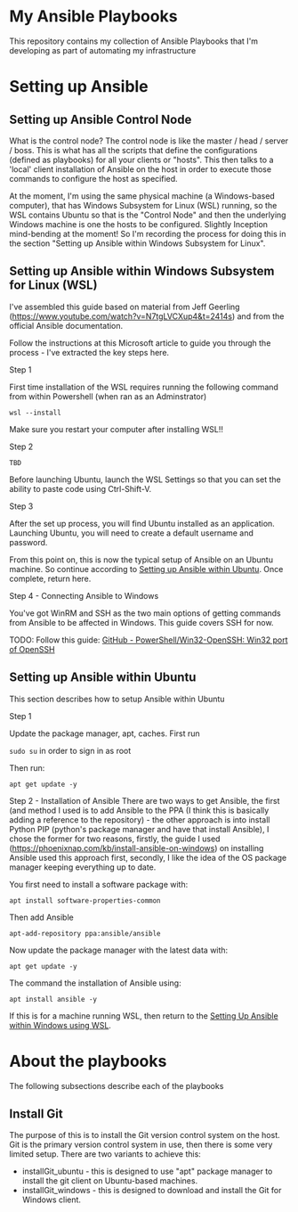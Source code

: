 # My Ansible Playbooks

This repository contains my collection of Ansible Playbooks that I'm developing as part of automating my infrastructure 

# Setting up Ansible

## Setting up Ansible Control Node

What is the control node? The control node is like the master / head / server / boss. This is what has all the scripts that define the configurations (defined as playbooks) for all your clients or "hosts". This then talks to a 'local' client installation of Ansible on the host in order to execute those commands to configure the host as specified.

At the moment, I'm using the same physical machine (a Windows-based computer), that has Windows Subsystem for Linux (WSL) running, so the WSL contains Ubuntu so that is the "Control Node" and then the underlying Windows machine is one the hosts to be configured. Slightly Inception mind-bending at the moment! So I'm recording the process for doing this in the section "Setting up Ansible within Windows Subsystem for Linux".

## 



## Setting up Ansible within Windows Subsystem for Linux (WSL)

I've assembled this guide based on material from Jeff Geerling (https://www.youtube.com/watch?v=N7tgLVCXup4&t=2414s) and from the official Ansible documentation.

Follow the instructions at this Microsoft article to guide you through the process - I've extracted the key steps here. 

Step 1

First time installation of the WSL requires running the following command from within Powershell (when ran as an Adminstrator)

`wsl --install`

Make sure you restart your computer after installing WSL!!

Step 2

`TBD`

Before launching Ubuntu, launch the WSL Settings so that you can set the ability to paste code using Ctrl-Shift-V.

Step 3

After the set up process, you will find Ubuntu installed as an application. Launching Ubuntu, you will need to create a default username and password.

From this point on, this is now the typical setup of Ansible on an Ubuntu machine.  So continue according to [Setting up Ansible within Ubuntu](#setting-up-ansible-within-ubuntu). Once complete, return here.

Step 4 - Connecting Ansible to Windows

You've got WinRM and SSH as the two main options of getting commands from Ansible to be affected in Windows. This guide covers SSH for now.

TODO: Follow this guide: [GitHub - PowerShell/Win32-OpenSSH: Win32 port of OpenSSH](https://github.com/PowerShell/Win32-OpenSSH)



## Setting up Ansible within Ubuntu

This section describes how to setup Ansible within Ubuntu

Step 1

Update the package manager, apt, caches. First run

`sudo su` in order to sign in as root

Then run:

`apt get update -y`

Step 2 - Installation of Ansible
There are two ways to get Ansible, the first (and method I used is to add Ansible to the PPA (I think this is basically adding a reference to the repository) - the other approach is into install Python PIP (python's package manager and have that install Ansible), I chose the former for two reasons, firstly, the guide I used (https://phoenixnap.com/kb/install-ansible-on-windows) on installing Ansible used this approach first, secondly, I like the idea of the OS package manager keeping everything up to date.

You first need to install a software package with:

`apt install software-properties-common`

Then add Ansible

`apt-add-repository ppa:ansible/ansible`

Now update the package manager with the latest data with:

`apt get update -y`

The command the installation of Ansible using:

`apt install ansible -y`

If this is for a machine running WSL, then return to the [Setting Up Ansible within Windows using WSL](#Setting-up-Ansible-within-Windows-Subsystem-for-Linux-WSL).



# About the playbooks

The following subsections describe each of the playbooks

## Install Git

The purpose of this is to install the Git version control system on the host. Git is the primary version control system in use, then there is some very limited setup. There are two variants to achieve this: 

* installGit_ubuntu - this is designed to use "apt" package manager to install the git client on Ubuntu-based machines.
* installGit_windows - this is designed to download and install the Git for Windows client.
